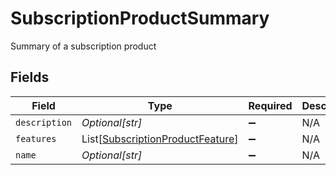 # SubscriptionProductSummary

Summary of a subscription product


## Fields

| Field                                                                                 | Type                                                                                  | Required                                                                              | Description                                                                           |
| ------------------------------------------------------------------------------------- | ------------------------------------------------------------------------------------- | ------------------------------------------------------------------------------------- | ------------------------------------------------------------------------------------- |
| `description`                                                                         | *Optional[str]*                                                                       | :heavy_minus_sign:                                                                    | N/A                                                                                   |
| `features`                                                                            | List[[SubscriptionProductFeature](../../models/shared/subscriptionproductfeature.md)] | :heavy_minus_sign:                                                                    | N/A                                                                                   |
| `name`                                                                                | *Optional[str]*                                                                       | :heavy_minus_sign:                                                                    | N/A                                                                                   |